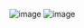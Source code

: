![image](https://github.com/eyuphan-oguz/meta-heuristic_optimization/assets/75530935/86d1e9ee-f90d-41e5-88ab-1451764545f9)
![image](https://github.com/eyuphan-oguz/meta-heuristic_optimization/assets/75530935/d5ee8133-a8df-4daa-8fde-059ecc6786cb)
